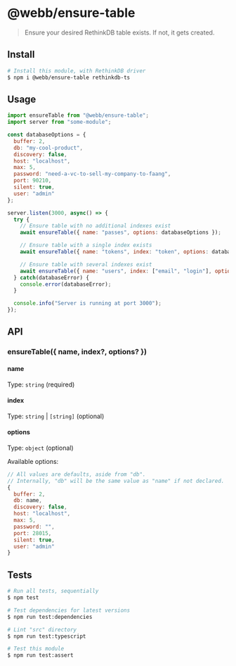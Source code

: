 # @webb/ensure-table

> Ensure your desired RethinkDB table exists.
> If not, it gets created.



## Install

```sh
# Install this module, with RethinkDB driver
$ npm i @webb/ensure-table rethinkdb-ts
```



## Usage

```js
import ensureTable from "@webb/ensure-table";
import server from "some-module";

const databaseOptions = {
  buffer: 2,
  db: "my-cool-product",
  discovery: false,
  host: "localhost",
  max: 5,
  password: "need-a-vc-to-sell-my-company-to-faang",
  port: 90210,
  silent: true,
  user: "admin"
};

server.listen(3000, async() => {
  try {
    // Ensure table with no additional indexes exist
    await ensureTable({ name: "passes", options: databaseOptions });

    // Ensure table with a single index exists
    await ensureTable({ name: "tokens", index: "token", options: databaseOptions });

    // Ensure table with several indexes exist
    await ensureTable({ name: "users", index: ["email", "login"], options: databaseOptions });
  } catch(databaseError) {
    console.error(databaseError);
  }

  console.info("Server is running at port 3000");
});
```



## API

### ensureTable({ name, index?, options? })
#### name

Type: `string` (required)

#### index

Type: `string` | `[string]` (optional)

#### options

Type: `object` (optional)

Available options:

```js
// All values are defaults, aside from "db".
// Internally, "db" will be the same value as "name" if not declared.
{
  buffer: 2,
  db: name,
  discovery: false,
  host: "localhost",
  max: 5,
  password: "",
  port: 28015,
  silent: true,
  user: "admin"
}
```



## Tests

```sh
# Run all tests, sequentially
$ npm test

# Test dependencies for latest versions
$ npm run test:dependencies

# Lint "src" directory
$ npm run test:typescript

# Test this module
$ npm run test:assert
```
